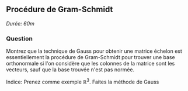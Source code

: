 ## Procédure de Gram-Schmidt

*Durée: 60m*

### Question

Montrez que la technique de Gauss pour obtenir une matrice échelon est essentiellement la procédure de Gram-Schmidt pour trouver une base orthonormale si l'on considère que les colonnes de la matrice sont les vecteurs, sauf que la base trouvée n'est pas normée.  

Indice: Prenez comme exemple $\mathbb{R}^3$.  Faites la méthode de Gauss 


